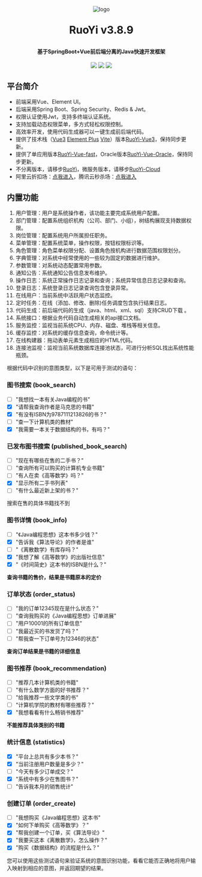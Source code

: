 <p align="center">
	<img alt="logo" src="https://oscimg.oschina.net/oscnet/up-d3d0a9303e11d522a06cd263f3079027715.png">
</p>
<h1 align="center" style="margin: 30px 0 30px; font-weight: bold;">RuoYi v3.8.9</h1>
<h4 align="center">基于SpringBoot+Vue前后端分离的Java快速开发框架</h4>
<p align="center">
	<a href="https://gitee.com/y_project/RuoYi-Vue/stargazers"><img src="https://gitee.com/y_project/RuoYi-Vue/badge/star.svg?theme=dark"></a>
	<a href="https://gitee.com/y_project/RuoYi-Vue"><img src="https://img.shields.io/badge/RuoYi-v3.8.9-brightgreen.svg"></a>
	<a href="https://gitee.com/y_project/RuoYi-Vue/blob/master/LICENSE"><img src="https://img.shields.io/github/license/mashape/apistatus.svg"></a>
</p>

## 平台简介


* 前端采用Vue、Element UI。
* 后端采用Spring Boot、Spring Security、Redis & Jwt。
* 权限认证使用Jwt，支持多终端认证系统。
* 支持加载动态权限菜单，多方式轻松权限控制。
* 高效率开发，使用代码生成器可以一键生成前后端代码。
* 提供了技术栈（[Vue3](https://v3.cn.vuejs.org) [Element Plus](https://element-plus.org/zh-CN) [Vite](https://cn.vitejs.dev)）版本[RuoYi-Vue3](https://gitcode.com/yangzongzhuan/RuoYi-Vue3)，保持同步更新。
* 提供了单应用版本[RuoYi-Vue-fast](https://gitcode.com/yangzongzhuan/RuoYi-Vue-fast)，Oracle版本[RuoYi-Vue-Oracle](https://gitcode.com/yangzongzhuan/RuoYi-Vue-Oracle)，保持同步更新。
* 不分离版本，请移步[RuoYi](https://gitee.com/y_project/RuoYi)，微服务版本，请移步[RuoYi-Cloud](https://gitee.com/y_project/RuoYi-Cloud)
* 阿里云折扣场：[点我进入](http://aly.ruoyi.vip)，腾讯云秒杀场：[点我进入](http://txy.ruoyi.vip)&nbsp;&nbsp;

## 内置功能

1.  用户管理：用户是系统操作者，该功能主要完成系统用户配置。
2.  部门管理：配置系统组织机构（公司、部门、小组），树结构展现支持数据权限。
3.  岗位管理：配置系统用户所属担任职务。
4.  菜单管理：配置系统菜单，操作权限，按钮权限标识等。
5.  角色管理：角色菜单权限分配、设置角色按机构进行数据范围权限划分。
6.  字典管理：对系统中经常使用的一些较为固定的数据进行维护。
7.  参数管理：对系统动态配置常用参数。
8.  通知公告：系统通知公告信息发布维护。
9.  操作日志：系统正常操作日志记录和查询；系统异常信息日志记录和查询。
10.  登录日志：系统登录日志记录查询包含登录异常。
11.  在线用户：当前系统中活跃用户状态监控。
12.  定时任务：在线（添加、修改、删除)任务调度包含执行结果日志。
13.  代码生成：前后端代码的生成（java、html、xml、sql）支持CRUD下载 。
14.  系统接口：根据业务代码自动生成相关的api接口文档。
15.  服务监控：监视当前系统CPU、内存、磁盘、堆栈等相关信息。
16.  缓存监控：对系统的缓存信息查询，命令统计等。
17.  在线构建器：拖动表单元素生成相应的HTML代码。
18.  连接池监视：监视当前系统数据库连接池状态，可进行分析SQL找出系统性能瓶颈。

根据代码中识别的意图类型，以下是可用于测试的语句：

### 图书搜索 (book_search)
- [ ] "我想找一本有关Java编程的书"
- [x] "请帮我查询作者是马克思的书籍"
- [x] "有没有ISBN为9787111213826的书？"
- [ ] "查一下计算机类的教材"
- [x] "我需要一本关于数据结构的书，有吗？"

### 已发布图书搜索 (published_book_search)
- [ ] "现在有哪些在售的二手书？"
- [ ] "查询所有可以购买的计算机专业书籍"
- [ ] "有人在卖《高等数学》吗？"
- [x] "显示所有二手书列表"
- [ ] "有什么最近新上架的书？"

搜索在售的具体书籍找不到

### 图书详情 (book_info)
- [ ] "《Java编程思想》这本书多少钱？"
- [x] "告诉我《算法导论》的作者是谁"
- [ ] "《离散数学》有库存吗？"
- [x] "我想了解《高等数学》的出版社信息"
- [x] "《时间简史》这本书的ISBN是什么？"

**查询书籍的售价，结果是书籍原本的定价**

### 订单状态 (order_status)
- [ ] "我的订单12345现在是什么状态？"
- [ ] "查询我购买的《Java编程思想》订单进展"
- [ ] "用户10001的所有订单信息"
- [ ] "我最近买的书发货了吗？"
- [ ] "帮我查一下订单号为12346的状态"

**查询订单结果是书籍的详细信息**

### 图书推荐 (book_recommendation)
- [ ] "推荐几本计算机类的书籍"
- [ ] "有什么数学方面的好书推荐？"
- [ ] "给我推荐一些文学类的书"
- [ ] "计算机学院的教材有哪些推荐？"
- [x] "我想看看有什么畅销书推荐"

**不能推荐具体类别的书籍**

### 统计信息 (statistics)
- [x] "平台上总共有多少本书？"
- [x] "当前注册用户数量是多少？"
- [ ] "今天有多少订单成交？"
- [x] "系统中有多少在售图书？"
- [ ] "告诉我本月的销售统计"

### 创建订单 (order_create)
- [ ] "我想购买《Java编程思想》这本书"
- [x] "如何下单购买《高等数学》？"
- [x] "帮我创建一个订单，买《算法导论》"
- [x] "我要买这本《离散数学》，怎么操作？"
- [x] "购买《数据结构》的流程是什么？"

您可以使用这些测试语句来验证系统的意图识别功能，看看它能否正确地将用户输入映射到相应的意图，并返回期望的结果。
